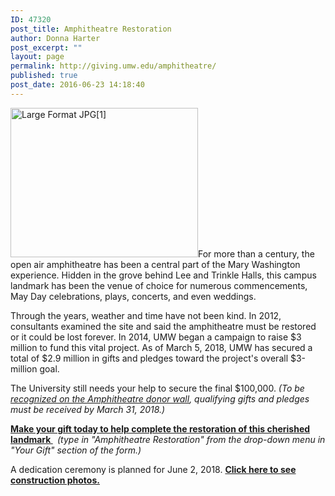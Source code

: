 ```yaml
---
ID: 47320
post_title: Amphitheatre Restoration
author: Donna Harter
post_excerpt: ""
layout: page
permalink: http://giving.umw.edu/amphitheatre/
published: true
post_date: 2016-06-23 14:18:40
---
```

<a href="https://giving.umw.edu/wp-content/uploads/2014/02/Large-Format-JPG1.jpg"><img class="alignleft wp-image-45981 size-medium" src="https://giving.umw.edu/wp-content/uploads/2014/02/Large-Format-JPG1-300x239.jpg" alt="Large Format JPG[1]" width="300" height="239" /></a>For more than a century, the open air amphitheatre has been a central part of the Mary Washington experience. Hidden in the grove behind Lee and Trinkle Halls, this campus landmark has been the venue of choice for numerous commencements, May Day celebrations, plays, concerts, and even weddings.

Through the years, weather and time have not been kind. In 2012, consultants examined the site and said the amphitheatre must be restored or it could be lost forever. In 2014, UMW began a campaign to raise $3 million to fund this vital project. As of March 5, 2018, UMW has secured a total of $2.9 million in gifts and pledges toward the project's overall $3-million goal.

The University still needs your help to secure the final $100,000. <em>(To be <a href="http://giving.umw.edu/amphitheatre/amphitheatre-recognition-levels/">recognized on the Amphitheatre donor wall</a>, qualifying gifts and pledges must be received by March 31, 2018.)</em>

<a href="http://umw.edu/amphitheatre-gift" target="_blank" rel="noopener"><strong>Make your gift today to help complete the restoration of this cherished landmark </strong></a><em><strong> </strong> (type in "Amphitheatre Restoration" from the drop-down menu in "Your Gift" section of the form.) </em><em>
</em>

A dedication ceremony is planned for June 2, 2018. <a href="http://giving.umw.edu/blog/2018/02/19/amphitheatre-construction-update/" target="_blank" rel="noopener"><strong>Click here to see c</strong><strong>onstruction photos.</strong></a>

&nbsp;